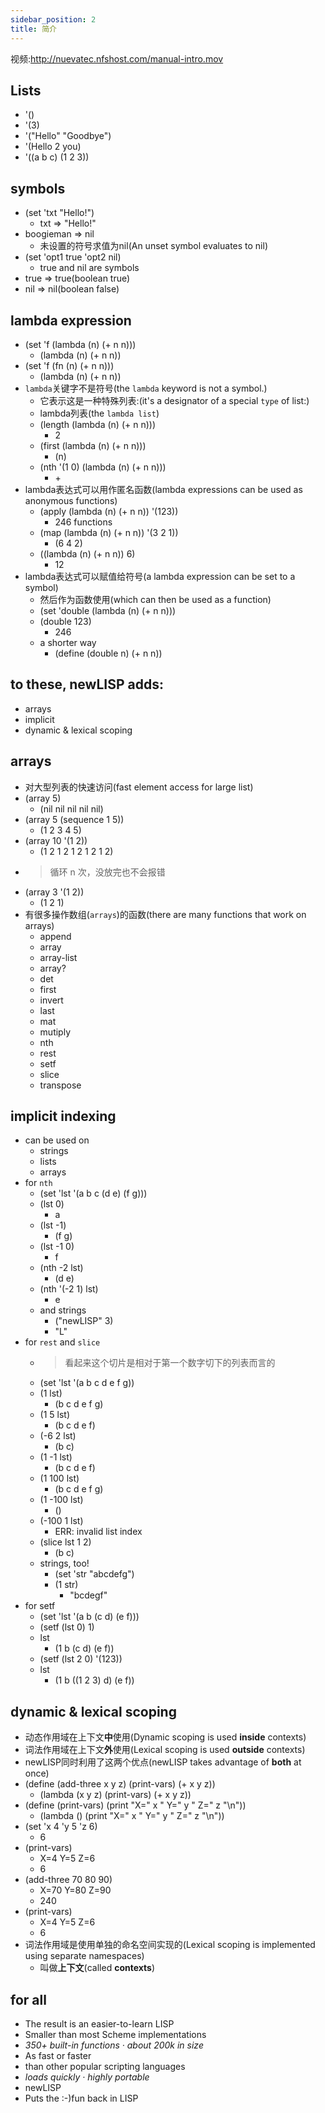 ```yaml
---
sidebar_position: 2
title: 简介
---
```


视频:http://nuevatec.nfshost.com/manual-intro.mov

## Lists
- '()
- '(3)
- '("Hello" "Goodbye")
- '(Hello 2 you)
- '((a b c) (1 2 3))
## symbols
- (set 'txt "Hello!")
    - txt => "Hello!"
- boogieman => nil
    - 未设置的符号求值为nil(An unset symbol evaluates to nil)
- (set 'opt1 true 'opt2 nil)
    - true and nil are symbols
- true => true(boolean true)
- nil => nil(boolean false)
## lambda expression
- (set 'f (lambda (n) (+ n n)))
    - (lambda (n) (+ n n))
- (set 'f (fn (n) (+ n n)))
    - (lambda (n) (+ n n))
-  `lambda`关键字不是符号(the `lambda` keyword is not a symbol.)
    - 它表示这是一种特殊列表:(it's a designator of a special `type` of list:)
    - lambda列表(the `lambda list`)
    - (length (lambda (n) (+ n n)))
        - 2
    - (first (lambda (n) (+ n n)))
        - (n)
    - (nth '(1 0) (lambda (n) (+ n n)))
        - \+
- lambda表达式可以用作匿名函数(lambda expressions can be used as anonymous functions)
    - (apply (lambda (n) (+ n n)) '(123))
        - 246 functions
    - (map (lambda (n) (+ n n)) '(3 2 1))
        - (6 4 2)
    - ((lambda (n) (+ n n)) 6)
        - 12
- lambda表达式可以赋值给符号(a lambda expression can be set to a symbol)
    - 然后作为函数使用(which can then be used as a function)
    - (set 'double (lambda (n) (+ n n)))
    - (double 123)
        - 246
    - a shorter way
        - (define (double n) (+ n n))
## to these, newLISP adds:
- arrays
- implicit
- dynamic & lexical scoping
## arrays
- 对大型列表的快速访问(fast element access for large list)
- (array 5)
    - (nil nil nil nil nil)
- (array 5 (sequence 1 5))
    - (1 2 3 4 5)
- (array 10 '(1 2))
    - (1 2 1 2 1 2 1 2 1 2)
- > 循环 n 次，没放完也不会报错
- (array 3 '(1 2))
    - (1 2 1)
- 有很多操作数组(`arrays`)的函数(there are many functions that work on arrays)
    - append
    - array
    - array-list
    - array?
    - det
    - first
    - invert
    - last
    - mat
    - mutiply
    - nth
    - rest
    - setf
    - slice
    - transpose
## implicit indexing
- can be used on
    - strings
    - lists
    - arrays
- for `nth`
    - (set 'lst '(a b c (d e) (f g)))
    - (lst 0)
        - a
    - (lst -1)
        - (f g)
    - (lst -1 0)
        - f
    - (nth -2 lst)
        - (d e)
    - (nth '(-2 1) lst)
        - e
    - and strings
        - ("newLISP" 3)
        - "L"
- for `rest` and `slice`
    - > 看起来这个切片是相对于第一个数字切下的列表而言的
    - (set 'lst '(a b c d e f g))
    - (1 lst)
        - (b c d e f g)
    - (1 5 lst)
        - (b c d e f)
    - (-6 2 lst)
        - (b c)
    - (1 -1 lst)
        - (b c d e f)
    - (1 100 lst)
        - (b c d e f g)
    - (1 -100 lst)
        - ()
    - (-100 1 lst)
        - ERR: invalid list index
    - (slice lst 1 2)
        - (b c)
    - strings, too!
        - (set 'str "abcdefg")
        - (1 str)
            - "bcdegf"
- for setf
    - (set 'lst '(a b (c d) (e f)))
    - (setf (lst 0) 1)
    - lst
        - (1 b (c d) (e f))
    - (setf (lst 2 0) '(123))
    - lst
        - (1 b ((1 2 3) d) (e f))
## dynamic & lexical scoping
- 动态作用域在上下文**中**使用(Dynamic scoping is used **inside** contexts)
- 词法作用域在上下文**外**使用(Lexical scoping is used **outside** contexts)
- newLISP同时利用了这两个优点(newLISP takes advantage of **both** at once)
- (define (add-three x y z) (print-vars) (+ x y z))
    - (lambda (x y z) (print-vars) (+ x y z))
- (define (print-vars) (print "X=" x " Y=" y " Z=" z "\n"))
    - (lambda () (print "X=" x " Y=" y " Z=" z "\n"))
- (set 'x 4 'y 5 'z 6)
    - 6
- (print-vars)
    - X=4 Y=5 Z=6
    - 6
- (add-three 70 80 90)
    - X=70 Y=80 Z=90
    - 240
- (print-vars)
    - X=4 Y=5 Z=6
    - 6
- 词法作用域是使用单独的命名空间实现的(Lexical scoping is implemented using separate namespaces)
    - 叫做**上下文**(called **contexts**)
## for all
- The result is an easier-to-learn LISP
- Smaller than most Scheme implementations
- *350+ built-in functions · about 200k in size*
- As fast or faster
- than other popular scripting languages
- *loads quickly · highly portable*
- newLISP
- Puts the <hover><out>:-)</out><in>fun</in></hover> back in LISP